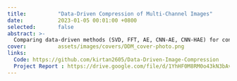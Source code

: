 ```yaml
---
title:          "Data-Driven Compression of Multi-Channel Images"
date:           2023-01-05 00:01:00 +0800
selected:       false
abstract: >-
  Comparing data-driven methods (SVD, FFT, AE, CNN-AE, CNN-HAE) for constructing low-order representations of multi-channel images, optimizing compression efficiency and reconstruction quality, while evaluating compression compactness, accuracy, and orthogonality.
cover:          assets/images/covers/DDM_cover-photo.png 
links:
  Code: https://github.com/kirtan2605/Data-Driven-Image-Compression
  Project Report : https://drive.google.com/file/d/1YhHF0M8RM0o43kN3bAvhxQEo0YniOfm7/view?usp=drive_link
---
```


